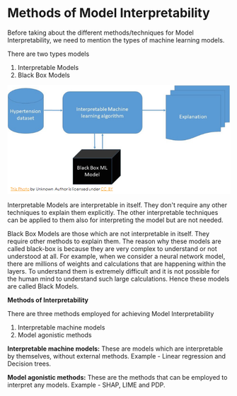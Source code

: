 # Methods of Model Interpretability

Before taking about the different methods/techniques for Model Interpretability, we need to mention the types of machine learning models. 

There are two types models 

1. Interpretable Models
2. Black Box Models

![](.gitbook/assets/image%20%2891%29.png)

Interpretable Models are interpretable in itself. They don't require any other techniques to explain them explicitly. The other interpretable techniques can be applied to them also for interpreting the model but are not needed.  

Black Box Models are those which are not interpretable in itself. They require other methods to explain them. The reason why these models are called black-box is because they are very complex to understand or not understood at all. For example, when we consider a neural network model, there are millions of weights and calculations that are happening within the layers. To understand them is extremely difficult and it is not possible for the human mind to understand such large calculations. Hence these models are called Black Models.

**Methods of Interpretability**

There are three methods employed for achieving Model Interpretability‌

1. Interpretable machine models
2. Model agonistic methods

**Interpretable machine models:** These are models which are interpretable by themselves, without external methods. Example - Linear regression and Decision trees.

**Model agonistic methods:** These are the methods that can be employed to interpret any models. Example - SHAP, LIME and PDP.

